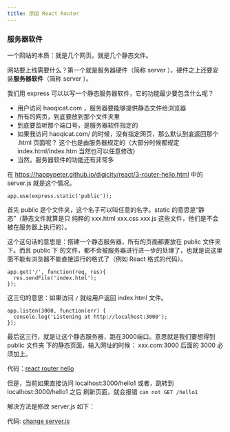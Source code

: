 ```yaml
---
title: 添加 React Router
---
```



### 服务器软件

一个网站的本质：就是几个网页。就是几个静态文件。

网站要上线需要什么？第一个就是服务器硬件（简称 server ），硬件之上还要安装**服务器软件**（简称
 server ）。

 我们用 express 可以以写一个静态服务器软件，它的功能最少要包含什么呢？

- 用户访问 haoqicat.com ，服务器要能够提供静态文件给浏览器
- 所有的网页，到底要放到那个文件夹里
- 到底要监听那个端口号，是服务器软件指定的
- 如果我访问 haoqicat.com/ 的时候，没有指定网页，那么默认到底返回那个 .html 页面呢？
  这个也是由服务器规定的（大部分时候都规定 index.html/index.htm 当然也可以任意修改)
- 当然，服务器软件的功能还有非常多


在 https://happypeter.github.io/digicity/react/3-router-hello.html 中的 server.js
就是这个情况。


```
app.use(express.static('public'));
```

首先 public 是个文件夹，这个名子可以叫任意的名字。static 的意思是“静态”（静态文件就算是只
纯粹的 xxx.html xxx.css xxx.js 这些文件，他们是不会被在服务器上执行的）。

这个这句话的意思是：搭建一个静态服务器，所有的页面都要放在 public 文件夹下。而且 public 下
的文件，都不会被服务器进行进一步的处理了，也就是说这里面不能有浏览器不能直接运行的格式了（例如
React 格式的代码）。


```
app.get('/', function(req, res){
  res.sendFile('index.html');
});
```

这三句的意思：如果访问 `/` 就给用户返回 index.html 文件。


```
app.listen(3000, function(err) {
  console.log('Listening at http://localhost:3000');
});
```

最后这三行，就是让这个静态服务器，跑在3000端口。意思就是我们要想得到 public 文件夹
下的静态页面，输入网址的时候： xxx.com:3000 后面的 3000 必须加上。










代码：[react router hello](https://github.com/happypeter/sleep-write/commit/bc3243f5fea8abc06333948aea913d009e36194b)


但是，当前如果直接访问 localhost:3000/hello1 或者，跳转到 localhost:3000/hello1 之后
刷新页面，就会报错 `can not GET /hello1`

解决方法是修改 server.js 如下：

代码: [change server.js](https://github.com/happypeter/sleep-write/commit/d0aba4debeb9dcf46a351c27183ed57ca95e1211)

